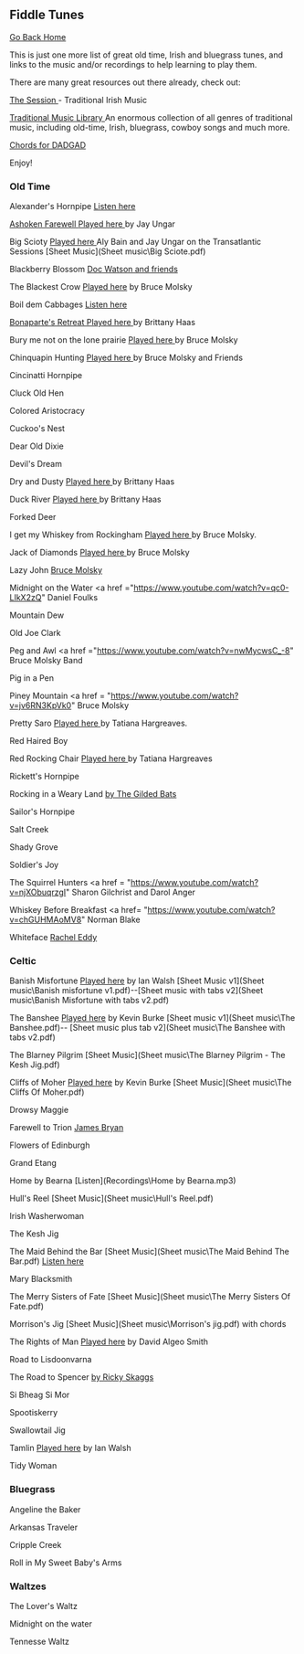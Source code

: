 ## Fiddle Tunes

[Go Back Home](index.md)


This is just one more list of great old time, Irish and bluegrass tunes, and links to the music and/or recordings to help learning to play them.

There are many great resources out there already, check out:

<a href ="https://thesession.org/"> The Session </a> - Traditional Irish Music

<a href ="http://www.traditionalmusic.co.uk/"> Traditional Music Library </a>  An enormous collection of all genres of traditional music, including old-time, Irish, bluegrass, cowboy songs and much more.

<a href ="http://www.traditionalmusic.co.uk/chords/guitar(dadgad)-chords-e-minor.htm"> Chords for DADGAD </a>

<!--The Session
Traditional Music UK-->
Enjoy!
<!--<a href ="https://www.youtube.com/watch?v=VerYTG1MlhE&list=PLuyJzev9Xki1k2t9YB1geYq0CXl3-NhCQ"> Pretty saro </a>Tatiana Hargreaves.-->

### Old Time ###

Alexander's Hornpipe <a href ="https://www.youtube.com/watch?v=gv9013QAiag"> Listen here

Ashoken Farewell <a href = "https://www.youtube.com/watch?v=d6jh1vqNvMs"> Played here </a> by Jay Ungar

Big Scioty <a href = "https://www.youtube.com/watch?v=Gyj7m0QdFkM"> Played here </a> Aly Bain and Jay Ungar on the Transatlantic Sessions [Sheet Music](Sheet music\Big Sciote.pdf)

Blackberry Blossom <a href = "https://www.youtube.com/watch?v=FaK3Y6b6MHw"> Doc Watson and friends </a>

The Blackest Crow <a href ="https://www.youtube.com/watch?v=d6jh1vqNvMs">Played here</a> by Bruce Molsky

Boil dem Cabbages <a href = "https://www.youtube.com/watch?v=F-K-TGMpkUM"> Listen here

Bonaparte's Retreat  <a href ="https://www.youtube.com/watch?v=AI6Z04d5Wpc"> Played here </a> by Brittany Haas

Bury me not on the lone prairie <a href ="https://www.youtube.com/watch?v=kuhtMnm6KjM"> Played here </a> by Bruce Molsky

Chinquapin Hunting <a href = "https://www.youtube.com/watch?v=TYS7xyNW8Mc"> Played here </a> by Bruce Molsky and Friends

Cincinatti Hornpipe

Cluck Old Hen

Colored Aristocracy

Cuckoo's Nest

Dear Old Dixie

Devil's Dream

Dry and Dusty <a href = "https://www.youtube.com/watch?v=R_cUNV7L66c"> Played here </a> by Brittany Haas

Duck River <a href = "https://www.youtube.com/watch?v=2KEubV9ZWX0"> Played here </a> by Brittany Haas

Forked Deer

I get my Whiskey from Rockingham <a href ="https://www.youtube.com/watch?v=lYh0LyhTj_Q"> Played here </a> by Bruce Molsky.

Jack of Diamonds <a href ="https://www.youtube.com/watch?v=jxmtrd0H8og"> Played here </a> by Bruce Molsky

Lazy John <a href ="https://www.youtube.com/watch?v=AZCLPwFZGgY"> Bruce Molsky </a> 

Midnight on the Water <a href ="https://www.youtube.com/watch?v=qc0-LIkX2zQ" Daniel Foulks </a>

Mountain Dew

Old Joe Clark

Peg and Awl <a href ="https://www.youtube.com/watch?v=nwMycwsC_-8" Bruce Molsky Band </a>

Pig in a Pen

Piney Mountain <a href = "https://www.youtube.com/watch?v=jv6RN3KpVk0" Bruce Molsky </a>

Pretty Saro  <a href ="https://www.youtube.com/watch?v=VerYTG1MlhE&list=PLuyJzev9Xki1k2t9YB1geYq0CXl3-NhCQ"> Played here  </a> by Tatiana Hargreaves.

Red Haired Boy

Red Rocking Chair <a href = "https://www.youtube.com/watch?v=0rfFGvlGlpk"> Played here </a> by Tatiana Hargreaves

Rickett's Hornpipe

Rocking in a Weary Land <a href = "https://www.youtube.com/watch?v=dZeaR24oK_o"> by The Gilded Bats </a>
 
Sailor's Hornpipe

Salt Creek

Shady Grove

Soldier's Joy

The Squirrel Hunters <a href = "https://www.youtube.com/watch?v=njXObuqrzgI" Sharon Gilchrist and Darol Anger </a>

Whiskey Before Breakfast <a href= "https://www.youtube.com/watch?v=chGUHMAoMV8" Norman Blake </a>

Whiteface <a href = "https://www.youtube.com/watch?v=4P8A22xGFv4"> Rachel Eddy </a>

### Celtic ###

Banish Misfortune <a href = "https://www.youtube.com/watch?v=avPstyTW-T8">  Played here</a> by Ian Walsh [Sheet Music v1](Sheet music\Banish misfortune v1.pdf)--[Sheet music with tabs v2](Sheet music\Banish Misfortune with tabs v2.pdf)


The Banshee <a href = "https://www.youtube.com/watch?v=qzpNKvRaM0k">  Played here</a> by Kevin Burke [Sheet music v1](Sheet music\The Banshee.pdf)--  [Sheet music plus tab v2](Sheet music\The Banshee with tabs v2.pdf)

The Blarney Pilgrim [Sheet Music](Sheet music\The Blarney Pilgrim - The Kesh Jig.pdf)


Cliffs of Moher <a href = "https://www.youtube.com/watch?v=3zYlEPAkGek">  Played here</a> by Kevin Burke    [Sheet Music](Sheet music\The Cliffs Of Moher.pdf)

Drowsy Maggie

Farewell to Trion <a href = "https://www.youtube.com/watch?v=zJQabRQjXEw"> James Bryan </a>

Flowers of Edinburgh

Grand Etang

Home by Bearna [Listen](Recordings\Home by Bearna.mp3)

Hull's Reel [Sheet Music](Sheet music\Hull's Reel.pdf)

Irish Washerwoman

The Kesh Jig

The Maid Behind the Bar [Sheet Music](Sheet music\The Maid Behind The Bar.pdf) <a href = "https://www.youtube.com/watch?v=StDL0SzDd2M"> Listen here </a>

Mary Blacksmith

The Merry Sisters of Fate [Sheet Music](Sheet music\The Merry Sisters Of Fate.pdf)

Morrison's Jig [Sheet Music](Sheet music\Morrison's jig.pdf) with chords

The Rights of Man <a href = "https://www.youtube.com/watch?v=jcI-aqZ1qQA">  Played here</a> by David Algeo Smith

Road to Lisdoonvarna

The Road to Spencer <a href = "https://www.youtube.com/watch?v=X5g6KaLAuPw">  by Ricky Skaggs </a>

Si Bheag Si Mor

Spootiskerry

Swallowtail Jig

Tamlin <a href = "https://www.youtube.com/watch?v=_QuVHGn37dc">  Played here</a> by Ian Walsh

Tidy Woman

<!--sets
Banshee
Mary Blacksmith
Maid behind the Bar

Road to Lisdoonvarna
Swallowtail Jig
Morrison's Jig

Rakes of Kildare
 The Mountain Road

 Bill Sullivan

 St. Anne's Reel
 Scully Casey's Jig
 John Ryan's Polka

 Ballydesmond Polka
 Harvest Home Hornpipe (might be Cincinatti hornpipe)
 the Boys of bluehill

 Off to California
The Earl's Chair

Cup of tea

Green Mountain
Ships are Sailing
Temperance Reel

Blarney Pilgrim
The Kesh Jig
Merrily Kiss the Quaker


Rose in the Heather

-->

### Bluegrass

Angeline the Baker

Arkansas Traveler

Cripple Creek

Roll in My Sweet Baby's Arms

### Waltzes ###

The Lover's Waltz

Midnight on the water

Tennesse Waltz
